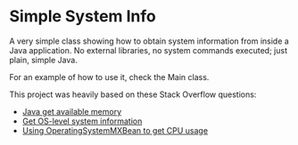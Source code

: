 
# Simple System Info

A very simple class showing how to obtain system information from inside a Java application. No external libraries, no system commands executed; just plain, simple Java.

For an example of how to use it, check the Main class.

This project was heavily based on these Stack Overflow questions:

- [Java get available memory](https://stackoverflow.com/q/12807797/778272)
- [Get OS-level system information](https://stackoverflow.com/q/25552/778272)
- [Using OperatingSystemMXBean to get CPU usage](https://stackoverflow.com/q/19781087/778272)

